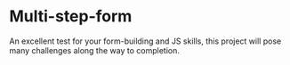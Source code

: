 # Multi-step-form
An excellent test for your form-building and JS skills, this project will pose many challenges along the way to completion.
 
